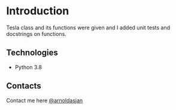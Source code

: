 # Introduction

Tesla class and its functions were given and I added unit tests and docstrings on functions.

## Technologies

* Python 3.8

## Contacts
Contact me here [@arnoldasjan](https://github.com/arnoldasjan)



